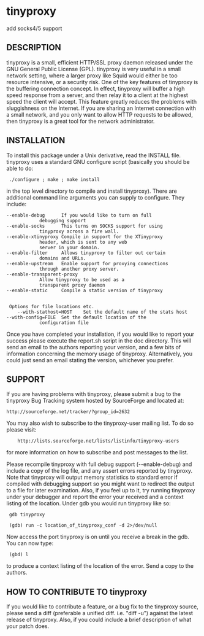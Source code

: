 # tinyproxy
add socks4/5 support


 DESCRIPTION
 -----------

 tinyproxy is a small, efficient HTTP/SSL proxy daemon released under
 the GNU General Public License (GPL).  tinyproxy is very useful in a
 small network setting, where a larger proxy like Squid would either
 be too resource intensive, or a security risk.  One of the key
 features of tinyproxy is the buffering connection concept.  In
 effect, tinyproxy will buffer a high speed response from a server,
 and then relay it to a client at the highest speed the client will
 accept.  This feature greatly reduces the problems with sluggishness
 on the Internet.  If you are sharing an Internet connection with a
 small network, and you only want to allow HTTP requests to be
 allowed, then tinyproxy is a great tool for the network
 administrator.


 INSTALLATION
 ------------

 To install this package under a Unix derivative, read the INSTALL
 file.  tinyproxy uses a standard GNU configure script (basically you
 should be able to do:

	 ./configure ; make ; make install

 in the top level directory to compile and install tinyproxy).  There
 are additional command line arguments you can supply to configure.
 They include:

	--enable-debug		If you would like to turn on full
				debugging support
	--enable-socks		This turns on SOCKS support for using
				tinyproxy across a fire wall.
	--enable-xtinyproxy	Compile in support for the XTinyproxy
				header, which is sent to any web
				server in your domain.
	--enable-filter		Allows tinyproxy to filter out certain
				domains and URLs.
	--enable-upstream	Enable support for proxying connections
				through another proxy server.
	--enable-transparent-proxy
				Allow tinyproxy to be used as a
				transparent proxy daemon
	--enable-static		Compile a static version of tinyproxy


     Options for file locations etc.
        --with-stathost=HOST	Set the default name of the stats host
	--with-config=FILE	Set the default location of the
				configuration file

 Once you have completed your installation, if you would like to
 report your success please execute the report.sh script in the doc
 directory.  This will send an email to the authors reporting your
 version, and a few bits of information concerning the memory usage of 
 tinyproxy.  Alternatively, you could just send an email stating the
 version, whichever you prefer.


 SUPPORT
 -------

 If you are having problems with tinyproxy, please submit a bug to the
 tinyproxy Bug Tracking system hosted by SourceForge and located at:

	http://sourceforge.net/tracker/?group_id=2632

 You may also wish to subscribe to the tinyproxy-user mailing list. To
 do so please visit:

        http://lists.sourceforge.net/lists/listinfo/tinyproxy-users

 for more information on how to subscribe and post messages to the
 list.

 Please recompile tinyproxy with full debug support (--enable-debug)
 and include a copy of the log file, and any assert errors reported by
 tinyproxy.  Note that tinyproxy will output memory statistics to
 standard error if compiled with debugging support so you might want
 to redirect the output to a file for later examination.  Also, if you
 feel up to it, try running tinyproxy under your debugger and report
 the error your received and a context listing of the location.  Under
 gdb you would run tinyproxy like so:

	 gdb tinyproxy

	 (gdb) run -c location_of_tinyproxy_conf -d 2>/dev/null

 Now access the port tinyproxy is on until you receive a break in the
 gdb. You can now type:

	 (gbd) l

 to produce a context listing of the location of the error.  Send a
 copy to the authors.


 HOW TO CONTRIBUTE TO tinyproxy
 ------------------------------

 If you would like to contribute a feature, or a bug fix to the
 tinyproxy source, please send a diff (preferable a unified
 diff. i.e. "diff -u") against the latest release of tinyproxy.  Also, 
 if you could include a brief description of what your patch does.

